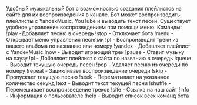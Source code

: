 Удобный музыкальный бот с возможностью создания плейлистов на сайте для их воспроизведения в канале. 
Бот может воспроизводить плейлисты с YandexMusic, YouTube и выводить текст песен. Существует удобное управление воспрозведением при помощи меню.
Команды:
!play -Добавляет песню в очередь
!stop - Отключает бота
!menu - Открывает меню управления песнями
!pl - Воспроизводит треки из вашего альбома по названию или номеру
!yandex - Добавляет плейлист с YandexMusic
!now - Выводит играющий трек
!pause - Ставит музыку на паузу
!pl - Добавляет плейлист c cайта по названию в очередь
!queue - Выводит текущую очередь песен
!pop - Удаляет песню из очереди по номеру
!repeat - Зацикливает воспроизведение очереди
!skip - Пропускает текущую песню
!seek - Перематывает на указанное количество секунд
!text - Выводит текст текущей песни
!shuffle - Перемешивает воспроизведение треков
!site - Ссылка на наш сайт
!info - Информация о пользователе
!help - Выводит список всех команд бота
